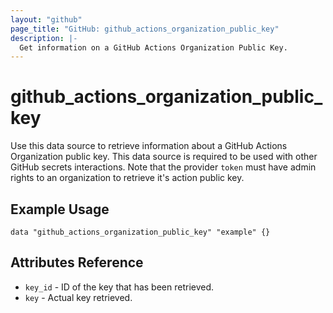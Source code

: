 ```yaml
---
layout: "github"
page_title: "GitHub: github_actions_organization_public_key"
description: |-
  Get information on a GitHub Actions Organization Public Key.
---
```


# github_actions_organization_public_key

Use this data source to retrieve information about a GitHub Actions Organization public key. This data source is required to be used with other GitHub secrets interactions.
Note that the provider `token` must have admin rights to an organization to retrieve it's action public key.

## Example Usage

```hcl
data "github_actions_organization_public_key" "example" {}
```

## Attributes Reference

 * `key_id` - ID of the key that has been retrieved.
 * `key`    - Actual key retrieved.
